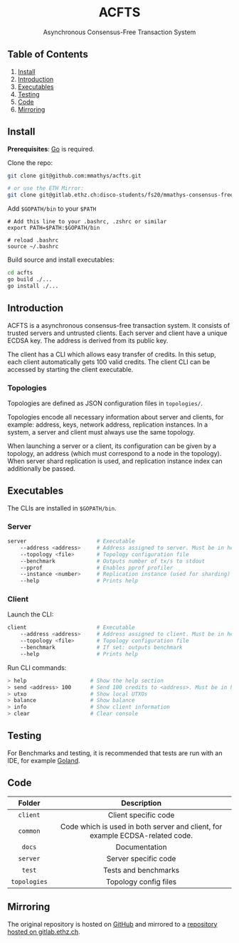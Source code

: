 <div align="center">
    <h1>
        ACFTS
    </h1>
    <p>
        Asynchronous Consensus-Free Transaction System
    </p>
</div>

## Table of Contents
1. [Install](#install)
2. [Introduction](#introduction)
3. [Executables](#executables)
4. [Testing](#testing)
5. [Code](#code)
6. [Mirroring](#mirroring)

## Install

**Prerequisites**: [Go](https://golang.org/doc/install) is required.

Clone the repo:

```bash
git clone git@github.com:mmathys/acfts.git

# or use the ETH Mirror:
git clone git@gitlab.ethz.ch:disco-students/fs20/mmathys-consensus-free-transaction-systems.git
```

Add `$GOPATH/bin` to your `$PATH`
```
# Add this line to your .bashrc, .zshrc or similar
export PATH=$PATH:$GOPATH/bin

# reload .bashrc
source ~/.bashrc
```

Build source and install executables:

```bash
cd acfts
go build ./...
go install ./...
```

## Introduction

ACFTS is a asynchronous consensus-free transaction system. It consists of trusted servers and untrusted clients. Each server
and client have a unique ECDSA key. The address is derived from its public key.

The client has a CLI which allows easy transfer of credits. In this setup, each client automatically gets 100 valid credits.
The client CLI can be accessed by starting the client executable.

### Topologies

Topologies are defined as JSON configuration files in `topologies/`.

Topologies encode all necessary information about server and clients, for example: address, keys, network address,
replication instances. In a system, a server and client must always use the same topology.

When launching a server or a client, its configuration can be given by a topology, an address (which
must correspond to a node in the topology). When server shard replication is used, and replication instance index can
additionally be passed.

## Executables

The CLIs are installed in `$GOPATH/bin`.

### Server

```bash
server                      # Executable
    --address <address>     # Address assigned to server. Must be in hexadecimal.
    --topology <file>       # Topology configuration file
    --benchmark             # Outputs number of tx/s to stdout
    --pprof                 # Enables pprof profiler
    --instance <number>     # Replication instance (used for sharding)
    --help                  # Prints help
```

### Client

Launch the CLI:

```bash
client                      # Executable
    --address <address>     # Address assigned to client. Must be in hexadecimal.
    --topology <file>       # Topology configuration file
    --benchmark             # If set: outputs benchmark
    --help                  # Prints help  
```

Run CLI commands:

```bash
> help                    # Show the help section
> send <address> 100      # Send 100 credits to <address>. Must be in hexadecimal.
> utxo                    # Show local UTXOs
> balance                 # Show balance
> info                    # Show client information
> clear                   # Clear console
```

## Testing

For Benchmarks and testing, it is recommended that tests are run with an IDE, for example [Goland](https://www.jetbrains.com/go/).

## Code

| Folder | Description |
| :---: | :---: |
| `client` | Client specific code |
| `common` | Code which is used in both server and client, for example ECDSA-related code. |
| `docs` | Documentation |
| `server` | Server specific code |
| `test` | Tests and benchmarks |
| `topologies` | Topology config files |


## Mirroring

The original repository is hosted on  [GitHub](https://github.com/mmathys/acfts) and mirrored to a [repository hosted
on gitlab.ethz.ch](https://gitlab.ethz.ch/disco-students/fs20/mmathys-consensus-free-transaction-systems).